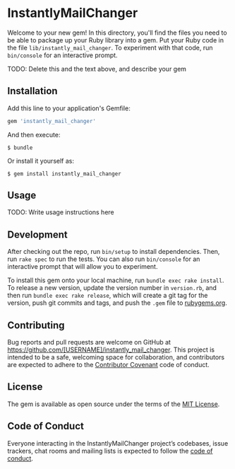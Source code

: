 # InstantlyMailChanger

Welcome to your new gem! In this directory, you'll find the files you need to be able to package up your Ruby library into a gem. Put your Ruby code in the file `lib/instantly_mail_changer`. To experiment with that code, run `bin/console` for an interactive prompt.

TODO: Delete this and the text above, and describe your gem

## Installation

Add this line to your application's Gemfile:

```ruby
gem 'instantly_mail_changer'
```

And then execute:

    $ bundle

Or install it yourself as:

    $ gem install instantly_mail_changer

## Usage

TODO: Write usage instructions here

## Development

After checking out the repo, run `bin/setup` to install dependencies. Then, run `rake spec` to run the tests. You can also run `bin/console` for an interactive prompt that will allow you to experiment.

To install this gem onto your local machine, run `bundle exec rake install`. To release a new version, update the version number in `version.rb`, and then run `bundle exec rake release`, which will create a git tag for the version, push git commits and tags, and push the `.gem` file to [rubygems.org](https://rubygems.org).

## Contributing

Bug reports and pull requests are welcome on GitHub at https://github.com/[USERNAME]/instantly_mail_changer. This project is intended to be a safe, welcoming space for collaboration, and contributors are expected to adhere to the [Contributor Covenant](http://contributor-covenant.org) code of conduct.

## License

The gem is available as open source under the terms of the [MIT License](https://opensource.org/licenses/MIT).

## Code of Conduct

Everyone interacting in the InstantlyMailChanger project’s codebases, issue trackers, chat rooms and mailing lists is expected to follow the [code of conduct](https://github.com/[USERNAME]/instantly_mail_changer/blob/master/CODE_OF_CONDUCT.md).

